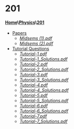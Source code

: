 # 201
#### [Home](..\..)\\[Physics](..)\\[201]()
- [Papers](Papers)
    - [_Midsems (1).pdf_](Papers\Midsems%20(1).pdf)
    - [_Midsems (2).pdf_](Papers\Midsems%20(2).pdf)
- [Tutorial Questions](Tutorial%20Questions)
    - [_Tutorial-1.pdf_](Tutorial%20Questions\Tutorial-1.pdf)
    - [_Tutorial-1_Solutions.pdf_](Tutorial%20Questions\Tutorial-1_Solutions.pdf)
    - [_Tutorial-2.pdf_](Tutorial%20Questions\Tutorial-2.pdf)
    - [_Tutorial-2_Solutions.pdf_](Tutorial%20Questions\Tutorial-2_Solutions.pdf)
    - [_Tutorial-3.pdf_](Tutorial%20Questions\Tutorial-3.pdf)
    - [_Tutorial-3_Solutions.pdf_](Tutorial%20Questions\Tutorial-3_Solutions.pdf)
    - [_Tutorial-4.pdf_](Tutorial%20Questions\Tutorial-4.pdf)
    - [_Tutorial-4_Solutions.pdf_](Tutorial%20Questions\Tutorial-4_Solutions.pdf)
    - [_Tutorial-5.pdf_](Tutorial%20Questions\Tutorial-5.pdf)
    - [_Tutorial-5_Solutions.pdf_](Tutorial%20Questions\Tutorial-5_Solutions.pdf)
    - [_Tutorial-6.pdf_](Tutorial%20Questions\Tutorial-6.pdf)
    - [_Tutorial-6_Solutions.pdf_](Tutorial%20Questions\Tutorial-6_Solutions.pdf)
    - [_Tutorial-7.pdf_](Tutorial%20Questions\Tutorial-7.pdf)
    - [_Tutorial-7_Solutions.pdf_](Tutorial%20Questions\Tutorial-7_Solutions.pdf)
